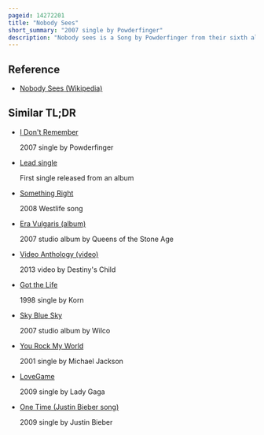 ```yaml
---
pageid: 14272201
title: "Nobody Sees"
short_summary: "2007 single by Powderfinger"
description: "Nobody sees is a Song by Powderfinger from their sixth album Dream Days at the Hotel Existence. It is the third single from the Album and was released in Australia on 1 December 2007. The Announcement that it would be released as a single came the same Time universal Records released the Music Video to the Internet on the official Website."
---
```


## Reference

- [Nobody Sees (Wikipedia)](https://en.wikipedia.org/?curid=14272201)

## Similar TL;DR

- [I Don't Remember](/tldr/en/i-dont-remember)

  2007 single by Powderfinger

- [Lead single](/tldr/en/lead-single)

  First single released from an album

- [Something Right](/tldr/en/something-right)

  2008 Westlife song

- [Era Vulgaris (album)](/tldr/en/era-vulgaris-album)

  2007 studio album by Queens of the Stone Age

- [Video Anthology (video)](/tldr/en/video-anthology-video)

  2013 video by Destiny's Child

- [Got the Life](/tldr/en/got-the-life)

  1998 single by Korn

- [Sky Blue Sky](/tldr/en/sky-blue-sky)

  2007 studio album by Wilco

- [You Rock My World](/tldr/en/you-rock-my-world)

  2001 single by Michael Jackson

- [LoveGame](/tldr/en/lovegame)

  2009 single by Lady Gaga

- [One Time (Justin Bieber song)](/tldr/en/one-time-justin-bieber-song)

  2009 single by Justin Bieber
